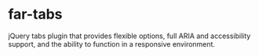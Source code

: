 far-tabs
========

jQuery tabs plugin that provides flexible options, full ARIA and accessibility support, and the ability to function in a responsive environment.

